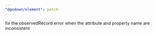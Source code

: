 ```yaml
---
"@godown/element": patch
---
```


fix the observedRecord error when the attribute and property name are inconsistent
